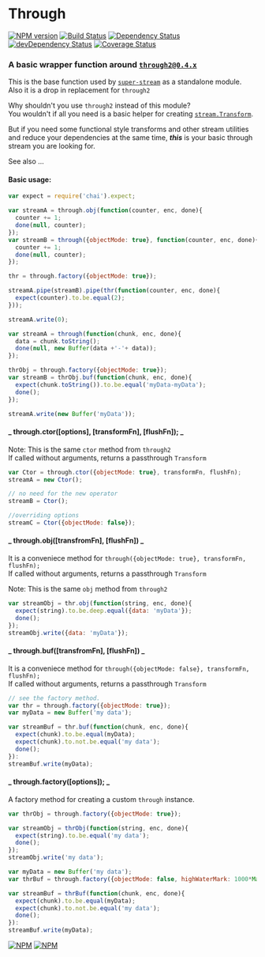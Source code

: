 
# Through

[![NPM version](https://badge.fury.io/js/super-stream.through.png)](https://npmjs.org/package/super-stream.through) [![Build Status](https://travis-ci.org/markuz-gj/super-stream.through.png?branch=master)](https://travis-ci.org/markuz-gj/super-stream.through) [![Dependency Status](https://david-dm.org/markuz-gj/super-stream.through.png)](https://david-dm.org/markuz-gj/super-stream.through) [![devDependency Status](https://david-dm.org/markuz-gj/super-stream.through/dev-status.png)](https://david-dm.org/markuz-gj/super-stream.through#info=devDependencies) [![Coverage Status](https://coveralls.io/repos/markuz-gj/super-stream.through/badge.png?branch=master)](https://coveralls.io/r/markuz-gj/super-stream.through?branch=master)

### A basic wrapper function around [`through2@0.4.x`](https://github.com/rvagg/through2)

This is the base function used by [`super-stream`](https://github.com/markuz-gj/super-stream) as a standalone module. Also it is a drop in replacement for `through2`

Why shouldn't you use `through2` instead of this module?  
You wouldn't if all you need is a basic helper for creating [`stream.Transform`](http://nodejs.org/api/stream.html#stream_class_stream_transform).

But if you need some functional style transforms and other stream utilities and reduce your dependencies at the same time, **_this_** is your basic through stream you are looking for.

See also ...


#### Basic usage:

```javascript
var expect = require('chai').expect;

var streamA = through.obj(function(counter, enc, done){
  counter += 1;
  done(null, counter);
});
var streamB = through({objectMode: true}, function(counter, enc, done){
  counter += 1;
  done(null, counter);
});

thr = through.factory({objectMode: true});

streamA.pipe(streamB).pipe(thr(function(counter, enc, done){
  expect(counter).to.be.equal(2);
}));

streamA.write(0);
```

```javascript
var streamA = through(function(chunk, enc, done){
  data = chunk.toString();
  done(null, new Buffer(data +'-'+ data));
});

thrObj = through.factory({objectMode: true});
var streamB = thrObj.buf(function(chunk, enc, done){
  expect(chunk.toString()).to.be.equal('myData-myData');
  done();
});

streamA.write(new Buffer('myData'));
```

#### _ through.ctor([options], [transformFn], [flushFn]); _
Note: This is the same `ctor` method from `through2`  
If called without arguments, returns a passthrough `Transform` 

```javascript
var Ctor = through.ctor({objectMode: true}, transformFn, flushFn);
streamA = new Ctor();

// no need for the new operator
streamB = Ctor(); 

//overriding options
streamC = Ctor({objectMode: false}); 

```

#### _ through.obj([transfromFn], [flushFn]) _
It is a conveniece method for `through({objectMode: true}, transformFn, flushFn);`  
If called without arguments, returns a passthrough `Transform` 

Note: This is the same `obj` method from `through2`

```javascript
var streamObj = thr.obj(function(string, enc, done){
  expect(string).to.be.deep.equal({data: 'myData'});
  done();
});
streamObj.write({data: 'myData'});
```

#### _ through.buf([transfromFn], [flushFn]) _
It is a conveniece method for `through({objectMode: false}, transformFn, flushFn);`  
If called without arguments, returns a passthrough `Transform` 

```javascript
// see the factory method.
var thr = through.factory({objectMode: true});
var myData = new Buffer('my data');

var streamBuf = thr.buf(function(chunk, enc, done){
  expect(chunk).to.be.equal(myData);
  expect(chunk).to.not.be.equal('my data');
  done();
}):
streamBuf.write(myData);
```

#### _ through.factory([options]); _
A factory method for creating a custom `through` instance.  

```javascript
var thrObj = through.factory({objectMode: true});

var streamObj = thrObj(function(string, enc, done){
  expect(string).to.be.equal('my data');
  done();
});
streamObj.write('my data');
```

```javascript
var myData = new Buffer('my data');
var thrBuf = through.factory({objectMode: false, highWaterMark: 1000*Math.pow(2,6)});

var streamBuf = thrBuf(function(chunk, enc, done){
  expect(chunk).to.be.equal(myData);
  expect(chunk).to.not.be.equal('my data');
  done();
}):
streamBuf.write(myData);
```

[![NPM](https://nodei.co/npm/super-stream.through.png)](https://nodei.co/npm/super-stream.through/) [![NPM](https://nodei.co/npm-dl/super-stream.through.png)](https://nodei.co/npm/super-stream.through/)
